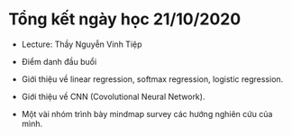 # Tổng kết ngày học 21/10/2020

- Lecture: Thầy Nguyễn Vinh Tiệp

- Điểm danh đầu buổi

- Giới thiệu về linear regression, softmax regression, logistic regression.

- Giới thiệu về CNN (Covolutional Neural Network).

- Một vài nhóm trình bày mindmap survey các hướng nghiên cứu của mình.
